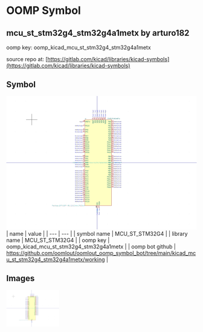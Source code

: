 # OOMP Symbol  
## mcu_st_stm32g4_stm32g4a1metx  by arturo182  
  
oomp key: oomp_kicad_mcu_st_stm32g4_stm32g4a1metx  
  
source repo at: [https://gitlab.com/kicad/libraries/kicad-symbols](https://gitlab.com/kicad/libraries/kicad-symbols)  
## Symbol  
  
[![working.png](working_600.png)](working.png)  
| name | value | 
| --- | --- | 
| symbol name | MCU_ST_STM32G4 | 
| library name | MCU_ST_STM32G4 | 
| oomp key | oomp_kicad_mcu_st_stm32g4_stm32g4a1metx | 
| oomp bot github | https://github.com/oomlout/oomlout_oomp_symbol_bot/tree/main/kicad_mcu_st_stm32g4_stm32g4a1metx/working | 
## Images  
  
[![working.png](working_140.png)](working.png)  
